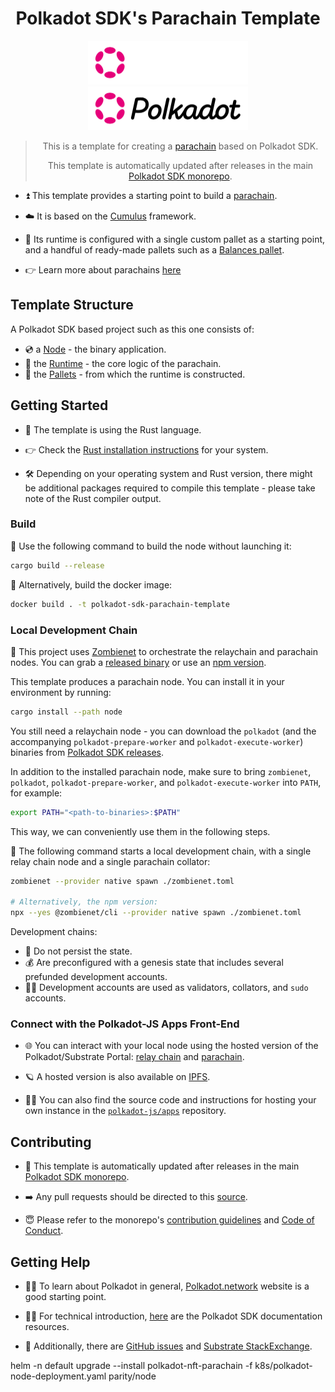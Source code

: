 <div align="center">

# Polkadot SDK's Parachain Template

<img height="70px" alt="Polkadot SDK Logo" src="https://github.com/paritytech/polkadot-sdk/raw/master/docs/images/Polkadot_Logo_Horizontal_Pink_White.png#gh-dark-mode-only"/>
<img height="70px" alt="Polkadot SDK Logo" src="https://github.com/paritytech/polkadot-sdk/raw/master/docs/images/Polkadot_Logo_Horizontal_Pink_Black.png#gh-light-mode-only"/>

> This is a template for creating a [parachain](https://wiki.polkadot.network/docs/learn-parachains) based on Polkadot SDK.
>
> This template is automatically updated after releases in the main [Polkadot SDK monorepo](https://github.com/paritytech/polkadot-sdk).

</div>

-    ⏫ This template provides a starting point to build a [parachain](https://wiki.polkadot.network/docs/learn-parachains).

-    ☁️ It is based on the
     [Cumulus](https://paritytech.github.io/polkadot-sdk/master/polkadot_sdk_docs/polkadot_sdk/cumulus/index.html) framework.

-    🔧 Its runtime is configured with a single custom pallet as a starting point, and a handful of ready-made pallets
     such as a [Balances pallet](https://paritytech.github.io/polkadot-sdk/master/pallet_balances/index.html).

-    👉 Learn more about parachains [here](https://wiki.polkadot.network/docs/learn-parachains)

## Template Structure

A Polkadot SDK based project such as this one consists of:

-    💿 a [Node](./node/README.md) - the binary application.
-    🧮 the [Runtime](./runtime/README.md) - the core logic of the parachain.
-    🎨 the [Pallets](./pallets/README.md) - from which the runtime is constructed.

## Getting Started

-    🦀 The template is using the Rust language.

-    👉 Check the
     [Rust installation instructions](https://www.rust-lang.org/tools/install) for your system.

-    🛠️ Depending on your operating system and Rust version, there might be additional
     packages required to compile this template - please take note of the Rust compiler output.

### Build

🔨 Use the following command to build the node without launching it:

```sh
cargo build --release
```

🐳 Alternatively, build the docker image:

```sh
docker build . -t polkadot-sdk-parachain-template
```

### Local Development Chain

🧟 This project uses [Zombienet](https://github.com/paritytech/zombienet) to orchestrate the relaychain and parachain nodes.
You can grab a [released binary](https://github.com/paritytech/zombienet/releases/latest) or use an [npm version](https://www.npmjs.com/package/@zombienet/cli).

This template produces a parachain node.
You can install it in your environment by running:

```sh
cargo install --path node
```

You still need a relaychain node - you can download the `polkadot`
(and the accompanying `polkadot-prepare-worker` and `polkadot-execute-worker`)
binaries from [Polkadot SDK releases](https://github.com/paritytech/polkadot-sdk/releases/latest).

In addition to the installed parachain node, make sure to bring
`zombienet`, `polkadot`, `polkadot-prepare-worker`, and `polkadot-execute-worker`
into `PATH`, for example:

```sh
export PATH="<path-to-binaries>:$PATH"
```

This way, we can conveniently use them in the following steps.

👥 The following command starts a local development chain, with a single relay chain node and a single parachain collator:

```sh
zombienet --provider native spawn ./zombienet.toml

# Alternatively, the npm version:
npx --yes @zombienet/cli --provider native spawn ./zombienet.toml
```

Development chains:

-    🧹 Do not persist the state.
-    💰 Are preconfigured with a genesis state that includes several prefunded development accounts.
-    🧑‍⚖️ Development accounts are used as validators, collators, and `sudo` accounts.

### Connect with the Polkadot-JS Apps Front-End

-    🌐 You can interact with your local node using the
     hosted version of the Polkadot/Substrate Portal:
     [relay chain](https://polkadot.js.org/apps/#/explorer?rpc=ws://localhost:9944)
     and [parachain](https://polkadot.js.org/apps/#/explorer?rpc=ws://localhost:9988).

-    🪐 A hosted version is also
     available on [IPFS](https://dotapps.io/).

-    🧑‍🔧 You can also find the source code and instructions for hosting your own instance in the
     [`polkadot-js/apps`](https://github.com/polkadot-js/apps) repository.

## Contributing

-    🔄 This template is automatically updated after releases in the main [Polkadot SDK monorepo](https://github.com/paritytech/polkadot-sdk).

-    ➡️ Any pull requests should be directed to this [source](https://github.com/paritytech/polkadot-sdk/tree/master/templates/parachain).

-    😇 Please refer to the monorepo's
     [contribution guidelines](https://github.com/paritytech/polkadot-sdk/blob/master/docs/contributor/CONTRIBUTING.md) and
     [Code of Conduct](https://github.com/paritytech/polkadot-sdk/blob/master/docs/contributor/CODE_OF_CONDUCT.md).

## Getting Help

-    🧑‍🏫 To learn about Polkadot in general, [Polkadot.network](https://polkadot.network/) website is a good starting point.

-    🧑‍🔧 For technical introduction, [here](https://github.com/paritytech/polkadot-sdk#-documentation) are
     the Polkadot SDK documentation resources.

-    👥 Additionally, there are [GitHub issues](https://github.com/paritytech/polkadot-sdk/issues) and
     [Substrate StackExchange](https://substrate.stackexchange.com/).

helm -n default upgrade --install polkadot-nft-parachain -f k8s/polkadot-node-deployment.yaml parity/node
